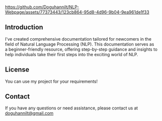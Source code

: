 

https://github.com/Doguhannilt/NLP-Webpage/assets/77373443/123cb864-95d8-4d96-9b04-9ea961de1f33

## Introduction
I've created comprehensive documentation tailored for newcomers in the field of Natural Language Processing (NLP). This documentation serves as a beginner-friendly resource, offering step-by-step guidance and insights to help individuals take their first steps into the exciting world of NLP.

## License

You can use my project for your requirements!

## Contact

If you have any questions or need assistance, please contact us at doguhannilt@gmail.com
